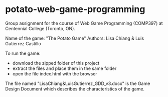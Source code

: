 # potato-web-game-programming
Group assignment for the course of Web Game Programming (COMP397) at Centennial College (Toronto, ON).

Name of the game: "The Potato Game"
Authors: Lisa Chiang &amp; Luis Gutierrez Castillo


To run the game:
- download the zipped folder of this project
- extract the files and place them in the same folder
- open the file index.html with the browser

The file named "LisaChiang&LuisGutierrez_GDD_v3.docx" is the Game Design Document which describes the characteristics of the game.
